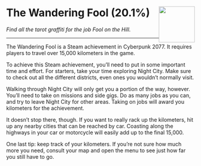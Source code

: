 # The Wandering Fool (20.1%) <img style="float: right;" src="https://cdn.cloudflare.steamstatic.com/steamcommunity/public/images/apps/1091500/5fe10094d667c5f6da21589aad5c8ebd07f0e78b.jpg" width="96" height="96">

_Find all the tarot graffiti for the job Fool on the Hill._

---

The Wandering Fool is a Steam achievement in Cyberpunk 2077. It requires players to travel over 15,000 kilometers in the game.

To achieve this Steam achievement, you’ll need to put in some important time and effort. For starters, take your time exploring Night City. Make sure to check out all the different districts, even ones you wouldn’t normally visit.

Walking through Night City will only get you a portion of the way, however. You’ll need to take on missions and side gigs. Do as many jobs as you can, and try to leave Night City for other areas. Taking on jobs will award you kilometers for the achievement.

It doesn’t stop there, though. If you want to really rack up the kilometers, hit up any nearby cities that can be reached by car. Coasting along the highways in your car or motorcycle will easily add up to the final 15,000.

One last tip: keep track of your kilometers. If you’re not sure how much more you need, consult your map and open the menu to see just how far you still have to go.